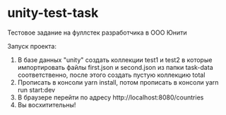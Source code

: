 # unity-test-task
Тестовое задание на фуллстек разработчика в ООО Юнити


Запуск проекта:
1. В базе данных "unity" создать коллекции test1 и test2 в которые импортировать файлы first.json и second.json из папки task-data соответственно, после этого создать пустую коллекцию total
2. Прописать в консоли yarn install, потом прописать в консоли yarn run start:dev
3. В браузере перейти по адресу http://localhost:8080/countries
4. Вы восхитительны! 